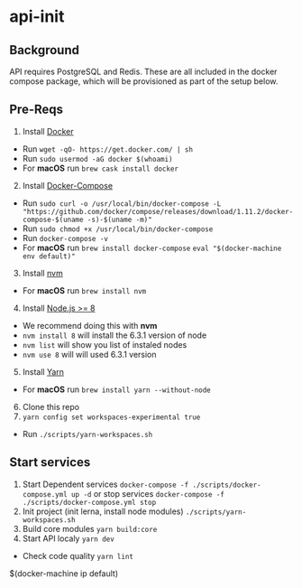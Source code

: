 # api-init

## Background

API requires PostgreSQL and Redis. These are all included in the docker compose package, which will be provisioned as part of the setup below.

## Pre-Reqs
1. Install [Docker](https://www.docker.com/)
  * Run `wget -qO- https://get.docker.com/ | sh`
  * Run `sudo usermod -aG docker $(whoami)`
  * For **macOS** run `brew cask install docker`
2. Install [Docker-Compose](https://docs.docker.com/compose/)
  * Run `sudo curl -o /usr/local/bin/docker-compose -L "https://github.com/docker/compose/releases/download/1.11.2/docker-compose-$(uname -s)-$(uname -m)"`
  * Run `sudo chmod +x /usr/local/bin/docker-compose`
  * Run `docker-compose -v`
  * For **macOS** run `brew install docker-compose` `eval "$(docker-machine env default)"`
3. Install [nvm](https://github.com/creationix/nvm)
  * For **macOS** run `brew install nvm`
4. Install [Node.js >= 8](https://nodejs.org/en/)
  * We recommend doing this with **nvm**
  * `nvm install 8` will install the 6.3.1 version of node
  * `nvm list` will show you list of instaled nodes
  * `nvm use 8` will will used 6.3.1 version
5. Install [Yarn](https://yarnpkg.com/lang/en/docs/install/)
  * For **macOS** run `brew install yarn --without-node`
6. Clone this repo
7. `yarn config set workspaces-experimental true`
  * Run `./scripts/yarn-workspaces.sh`

## Start services

1. Start Dependent services `docker-compose -f ./scripts/docker-compose.yml up -d` or stop services `docker-compose -f ./scripts/docker-compose.yml stop`
2. Init project (init lerna, install node modules) `./scripts/yarn-workspaces.sh`
3. Build core modules `yarn build:core`
4. Start API localy `yarn dev`
  * Check code quality `yarn lint`

$(docker-machine ip default)